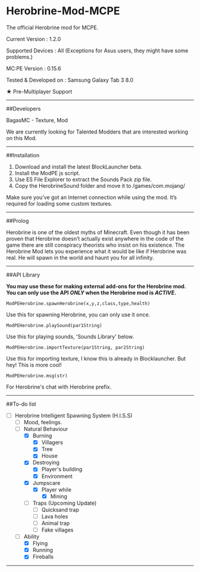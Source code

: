 # Herobrine-Mod-MCPE
The official Herobrine mod for MCPE.

Current Version : 1.2.0

Supported Devices : All (Exceptions for Asus users, they might have some problems.)

MC:PE Version : 0.15.6

Tested & Developed on : Samsung Galaxy Tab 3 8.0

★ Pre-Multiplayer Support 

---------------------------------------

##Developers

BagasMC - Texture, Mod

We are currently looking for Talented Modders that are interested working on this Mod.

---------------------------------------

##Installation

1. Download and install the latest BlockLauncher beta.
2. Install the ModPE js script.
3. Use ES File Explorer to extract the Sounds Pack zip file.
4. Copy the HerobrineSound folder and move it to /games/com.mojang/

Make sure you’ve got an Internet connection while using the mod. It’s required for loading some custom textures.

---------------------------------------

##Prolog

Herobrine is one of the oldest myths of Minecraft. Even though it has been proven that Herobrine doesn’t actually exist anywhere in the code of the game there are still conspiracy theorists who insist on his existence. The Herobrine Mod lets you experience what it would be like if Herobrine was real. He will spawn in the world and haunt you for all infinity.

---------------

##API Library

**You may use these for making external add-ons for the Herobrine mod.**
**You can only use the API _ONLY_ when the Herobrine mod is _ACTIVE_.**

```
ModPEHerobrine.spawnHerobrine(x,y,z,class,type,health)
```
Use this for spawning Herobrine, you can only use it once.

```
ModPEHerobrine.playSound(par1String)
```
Use this for playing sounds, 'Sounds Library' below.

```
ModPEHerobrine.importTexture(par1String, par2String)
```

Use this for importing texture, I know this is already in Blocklauncher. But hey! This is more cool!

```
ModPEHerobrine.msg(str)
```
For Herobrine's chat with Herobrine prefix.

----------------------------------------------

##To-do list

- [ ] Herobrine Intelligent Spawning System (H.I.S.S)
   - [ ] Mood, feelings.
   - [ ] Natural Behaviour
      - [x] Burning
         - [x] Villagers
         - [x] Tree
         - [x] House
      - [x] Destroying
         - [x] Player's building
         - [x] Environment
      - [x] Jumpscare
         - [x] Player while
            - [x] Mining
      - [ ] Traps (Upcoming Update)
         - [ ] Quicksand trap
         - [ ] Lava holes
         - [ ] Animal trap
         - [ ] Fake villages
   - [ ] Ability
      - [x] Flying
      - [x] Running
      - [x] Fireballs
      
-----------------------

